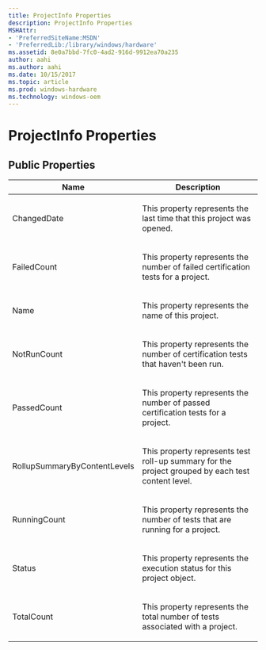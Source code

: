 ```yaml
---
title: ProjectInfo Properties
description: ProjectInfo Properties
MSHAttr:
- 'PreferredSiteName:MSDN'
- 'PreferredLib:/library/windows/hardware'
ms.assetid: 8e0a7bbd-7fc0-4ad2-916d-9912ea70a235
author: aahi
ms.author: aahi
ms.date: 10/15/2017
ms.topic: article
ms.prod: windows-hardware
ms.technology: windows-oem
---
```


# ProjectInfo Properties


## <span id="Public_Properties"></span><span id="public_properties"></span><span id="PUBLIC_PROPERTIES"></span>Public Properties


<table>
<colgroup>
<col width="50%" />
<col width="50%" />
</colgroup>
<thead>
<tr class="header">
<th>Name</th>
<th>Description</th>
</tr>
</thead>
<tbody>
<tr class="odd">
<td><p>ChangedDate</p></td>
<td><p>This property represents the last time that this project was opened.</p></td>
</tr>
<tr class="even">
<td><p>FailedCount</p></td>
<td><p>This property represents the number of failed certification tests for a project.</p></td>
</tr>
<tr class="odd">
<td><p>Name</p></td>
<td><p>This property represents the name of this project.</p></td>
</tr>
<tr class="even">
<td><p>NotRunCount</p></td>
<td><p>This property represents the number of certification tests that haven't been run.</p></td>
</tr>
<tr class="odd">
<td><p>PassedCount</p></td>
<td><p>This property represents the number of passed certification tests for a project.</p></td>
</tr>
<tr class="even">
<td><p>RollupSummaryByContentLevels</p></td>
<td><p>This property represents test roll-up summary for the project grouped by each test content level.</p></td>
</tr>
<tr class="odd">
<td><p>RunningCount</p></td>
<td><p>This property represents the number of tests that are running for a project.</p></td>
</tr>
<tr class="even">
<td><p>Status</p></td>
<td><p>This property represents the execution status for this project object.</p></td>
</tr>
<tr class="odd">
<td><p>TotalCount</p></td>
<td><p>This property represents the total number of tests associated with a project.</p></td>
</tr>
</tbody>
</table>

 

 

 






